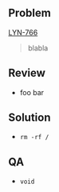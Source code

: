 ## Problem ##
[LYN-766](https://dialogedu.atlassian.net/browse/LYN-766)
> blabla

## Review ##
* foo bar

## Solution ##
* `rm -rf /`

## QA ##
- `void`
